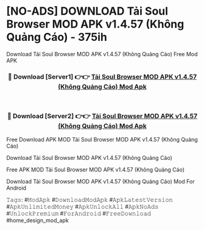 # [NO-ADS] DOWNLOAD Tải Soul Browser MOD APK v1.4.57 (Không Quảng Cáo) - 375ih
Download Tải Soul Browser MOD APK v1.4.57 (Không Quảng Cáo) Free Mod APK

<div align="center">
<h3>🔴 Download [Server1] 👉👉 <a href="https://apk-comot.site?title=Tải_Soul_Browser_MOD_APK_v1.4.57_(Không_Quảng_Cáo)">Tải Soul Browser MOD APK v1.4.57 (Không Quảng Cáo) Mod Apk</a></h3><br>

<h3>🔴 Download [Server2] 👉👉 <a href="https://apk-comot.site?title=Tải_Soul_Browser_MOD_APK_v1.4.57_(Không_Quảng_Cáo)">Tải Soul Browser MOD APK v1.4.57 (Không Quảng Cáo) Mod Apk</a></h3>
</div>


Free Download APK MOD Tải Soul Browser MOD APK v1.4.57 (Không Quảng Cáo)

Download Tải Soul Browser MOD APK v1.4.57 (Không Quảng Cáo) 

Free APK MOD Tải Soul Browser MOD APK v1.4.57 (Không Quảng Cáo) 

Download Tải Soul Browser MOD APK v1.4.57 (Không Quảng Cáo) Mod For Android

𝚃𝚊𝚐𝚜: #𝙼𝚘𝚍𝙰𝚙𝚔 #𝙳𝚘𝚠𝚗𝚕𝚘𝚊𝚍𝙼𝚘𝚍𝙰𝚙𝚔 #𝙰𝚙𝚔𝙻𝚊𝚝𝚎𝚜𝚝𝚅𝚎𝚛𝚜𝚒𝚘𝚗 #𝙰𝚙𝚔𝚄𝚗𝚕𝚒𝚖𝚒𝚝𝚎𝚍𝙼𝚘𝚗𝚎𝚢 #𝙰𝚙𝚔𝚄𝚗𝚕𝚘𝚌𝚔𝙰𝚕𝚕 #𝙰𝚙𝚔𝙽𝚘𝙰𝚍𝚜 #𝚄𝚗𝚕𝚘𝚌𝚔𝙿𝚛𝚎𝚖𝚒𝚞𝚖 #𝙵𝚘𝚛𝙰𝚗𝚍𝚛𝚘𝚒𝚍 #𝙵𝚛𝚎𝚎𝙳𝚘𝚠𝚗𝚕𝚘𝚊𝚍 #home_design_mod_apk